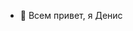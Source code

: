 - 👋 Всем привет, я Денис

<!---
nezqt3/nezqt3 is a ✨ special ✨ repository because its `README.md` (this file) appears on your GitHub profile.
You can click the Preview link to take a look at your changes.
--->
